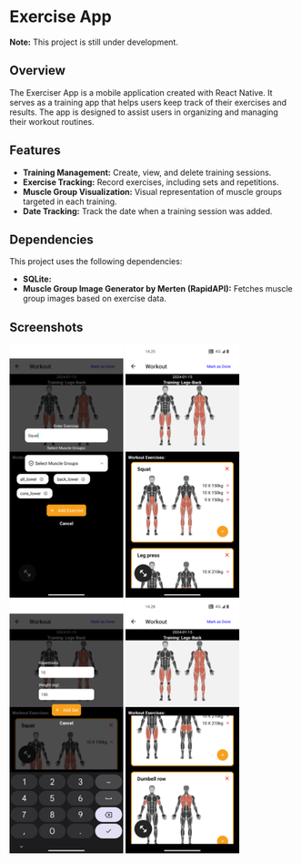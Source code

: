 # Exercise App

**Note:** This project is still under development.

## Overview

The Exerciser App is a mobile application created with React Native. It serves as a training app that helps users keep track of their exercises and results. The app is designed to assist users in organizing and managing their workout routines.

## Features

- **Training Management:** Create, view, and delete training sessions.
- **Exercise Tracking:** Record exercises, including sets and repetitions.
- **Muscle Group Visualization:** Visual representation of muscle groups targeted in each training.
- **Date Tracking:** Track the date when a training session was added.

## Dependencies

This project uses the following dependencies:

- **SQLite:**
- **Muscle Group Image Generator by Merten (RapidAPI):** Fetches muscle group images based on exercise data.

## Screenshots

<img src="images/Screenshot1.png" width=200> <img src="images/Screenshot2.png" width=200> <img src="images/Screenshot4.png" width=200> <img src="images/Screenshot3.png" width=200>
